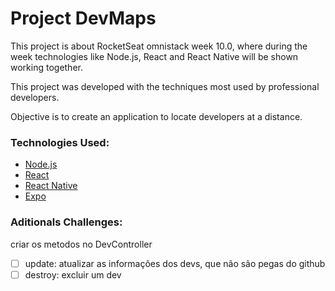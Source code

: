 # Project DevMaps

This project is about RocketSeat omnistack week 10.0, where during the week technologies like Node.js, React and React Native will be shown working together.

This project was developed with the techniques most used by professional developers.

Objective is to create an application to locate developers at a distance.

### Technologies Used:

- [Node.js](https://nodejs.org/en/)
- [React](https://reactjs.org)
- [React Native](https://facebook.github.io/react-native/)
- [Expo](https://expo.io/)

### Aditionals Challenges:

criar os metodos no DevController 
- [ ] update: atualizar as informações dos devs, que não são pegas do github
- [ ] destroy: excluir um dev